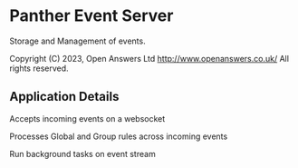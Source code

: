 Panther Event Server
=================

Storage and Management of events.

Copyright (C) 2023, Open Answers Ltd http://www.openanswers.co.uk/
All rights reserved.

## Application Details

Accepts incoming events on a websocket

Processes Global and Group rules across incoming events

Run background tasks on event stream


